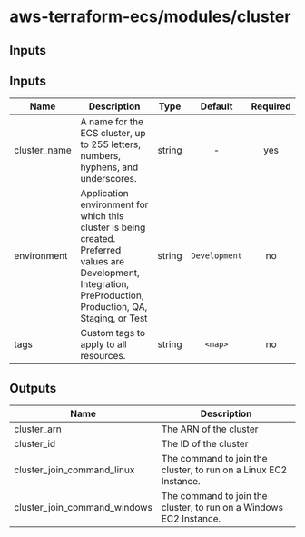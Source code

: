 # aws-terraform-ecs/modules/cluster

## Inputs

## Inputs

| Name | Description | Type | Default | Required |
|------|-------------|:----:|:-----:|:-----:|
| cluster_name | A name for the ECS cluster, up to 255 letters, numbers, hyphens, and underscores. | string | - | yes |
| environment | Application environment for which this cluster is being created. Preferred values are Development, Integration, PreProduction, Production, QA, Staging, or Test | string | `Development` | no |
| tags | Custom tags to apply to all resources. | string | `<map>` | no |

## Outputs

| Name | Description |
|------|-------------|
| cluster_arn | The ARN of the cluster |
| cluster_id | The ID of the cluster |
| cluster_join_command_linux | The command to join the cluster, to run on a Linux EC2 Instance. |
| cluster_join_command_windows | The command to join the cluster, to run on a Windows EC2 Instance. |

